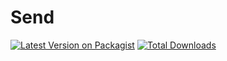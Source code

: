 # Send
[![Latest Version on Packagist](https://img.shields.io/packagist/v/packages/reddatasrd/tosend.svg?style=flat-square)](https://packagist.org/packages/reddatasrd/tosend)
[![Total Downloads](https://img.shields.io/packages/reddatasrd/tosend.svg?style=flat-square)](https://packagist.org/packages/reddatasrd/tosend)
